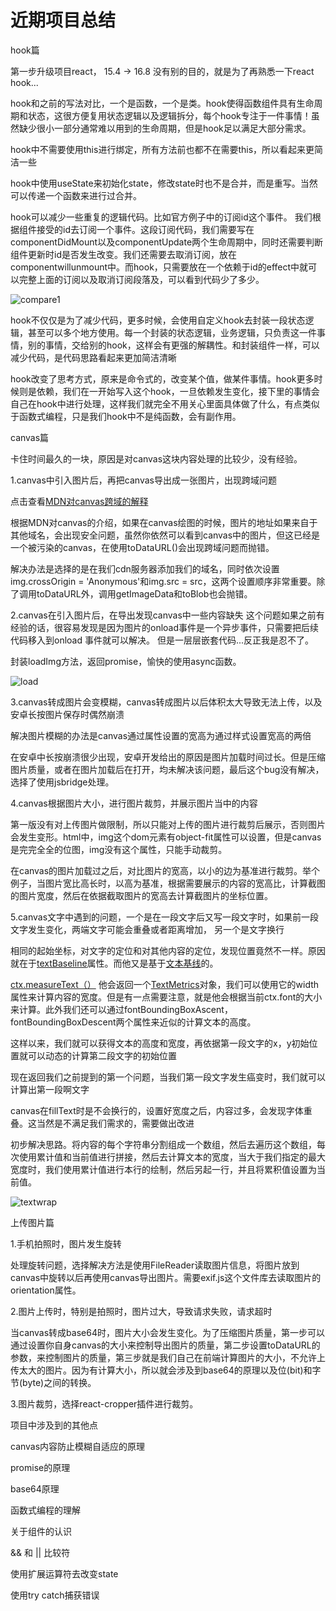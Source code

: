 # 近期项目总结

hook篇

第一步升级项目react， 15.4 -> 16.8 没有别的目的，就是为了再熟悉一下react hook...

hook和之前的写法对比，一个是函数，一个是类。hook使得函数组件具有生命周期和状态，这很方便复用状态逻辑以及逻辑拆分，每个hook专注于一件事情！虽然缺少很小一部分通常难以用到的生命周期，但是hook足以满足大部分需求。

hook中不需要使用this进行绑定，所有方法前也都不在需要this，所以看起来更简洁一些

hook中使用useState来初始化state，修改state时也不是合并，而是重写。当然可以传递一个函数来进行过合并。

hook可以减少一些重复的逻辑代码。比如官方例子中的订阅id这个事件。 我们根据组件接受的id去订阅一个事件。这段订阅代码，我们需要写在componentDidMount以及componentUpdate两个生命周期中，同时还需要判断组件更新时id是否发生改变。我们还需要去取消订阅，放在componentwillunmount中。而hook，只需要放在一个依赖于id的effect中就可以完整上面的订阅以及取消订阅段落及，可以看到代码少了多少。

![compare1](https://github.com/wangx1229/hook-canvas-uploadImage/blob/master/imgs/compare1.png)

hook不仅仅是为了减少代码，更多时候，会使用自定义hook去封装一段状态逻辑，甚至可以多个地方使用。每一个封装的状态逻辑，业务逻辑，只负责这一件事情，别的事情，交给别的hook，这样会有更强的解耦性。和封装组件一样，可以减少代码，是代码思路看起来更加简洁清晰

hook改变了思考方式，原来是命令式的，改变某个值，做某件事情。hook更多时候则是依赖，我们在一开始写入这个hook，一旦依赖发生变化，接下里的事情会自己在hook中进行处理，这样我们就完全不用关心里面具体做了什么，有点类似于函数式编程，只是我们hook中不是纯函数，会有副作用。

canvas篇

卡住时间最久的一块，原因是对canvas这块内容处理的比较少，没有经验。

1.canvas中引入图片后，再把canvas导出成一张图片，出现跨域问题

点击查看[MDN对canvas跨域的解释](https://developer.mozilla.org/zh-CN/docs/Web/HTML/CORS_enabled_image)

根据MDN对canvas的介绍，如果在canvas绘图的时候，图片的地址如果来自于其他域名，会出现安全问题，虽然你依然可以看到canvas中的图片，但这已经是一个被污染的canvas，在使用toDataURL()会出现跨域问题而抛错。

解决办法是选择的是在我们cdn服务器添加我们的域名，同时依次设置img.crossOrigin = 'Anonymous'和img.src = src，这两个设置顺序非常重要。除了调用toDataURL外，调用getImageData和toBlob也会抛错。

2.canvas在引入图片后，在导出发现canvas中一些内容缺失
这个问题如果之前有经验的话，很容易发现是因为图片的onload事件是一个异步事件，只需要把后续代码移入到onload 事件就可以解决。 但是一层层嵌套代码...反正我是忍不了。

封装loadImg方法，返回promise，愉快的使用async函数。

![load](https://github.com/wangx1229/hook-canvas-uploadImage/blob/master/imgs/load.png)

3.canvas转成图片会变模糊，canvas转成图片以后体积太大导致无法上传，以及安卓长按图片保存时偶然崩溃

解决图片模糊的办法是canvas通过属性设置的宽高为通过样式设置宽高的两倍

在安卓中长按崩溃很少出现，安卓开发给出的原因是图片加载时间过长。但是压缩图片质量，或者在图片加载后在打开，均未解决该问题，最后这个bug没有解决，选择了使用jsbridge处理。

4.canvas根据图片大小，进行图片裁剪，并展示图片当中的内容

第一版没有对上传图片做限制，所以只能对上传的图片进行裁剪后展示，否则图片会发生变形。html中，img这个dom元素有object-fit属性可以设置，但是canvas是完完全全的位图，img没有这个属性，只能手动裁剪。

在canvas的图片加载过之后，对比图片的宽高，以小的边为基准进行裁剪。举个例子，当图片宽比高长时，以高为基准，根据需要展示的内容的宽高比，计算截图的图片宽度，然后在依据截取图片的宽高去计算截图片的坐标位置。

5.canvas文字中遇到的问题，一个是在一段文字后又写一段文字时，如果前一段文字发生变化，两端文字可能会重叠或者距离增加， 另一个是文字换行

相同的起始坐标，对文字的定位和对其他内容的定位，发现位置竟然不一样。原因就在于[textBaseline](https://developer.mozilla.org/zh-CN/docs/Web/API/CanvasRenderingContext2D/textBaseline)属性。而他又是基于[文本基线](https://developer.mozilla.org/zh-CN/docs/Web/API/Canvas_API/Tutorial/Drawing_text)的。

[ctx.measureText（）](https://developer.mozilla.org/zh-CN/docs/Web/API/CanvasRenderingContext2D/measureText) 他会返回一个[TextMetrics](https://developer.mozilla.org/zh-CN/docs/Web/API/TextMetrics)对象，我们可以使用它的width属性来计算内容的宽度。但是有一点需要注意，就是他会根据当前ctx.font的大小来计算。此外我们还可以通过fontBoundingBoxAscent，fontBoundingBoxDescent两个属性来近似的计算文本的高度。

这样以来，我们就可以获得文本的高度和宽度，再依据第一段文字的x，y初始位置就可以动态的计算第二段文字的初始位置

现在返回我们之前提到的第一个问题，当我们第一段文字发生癌变时，我们就可以计算出第一段啊文字

canvas在fillText时是不会换行的，设置好宽度之后，内容过多，会发现字体重叠。这当然是不满足我们需求的，需要做出改进

初步解决思路。将内容的每个字符串分割组成一个数组，然后去遍历这个数组，每次使用累计值和当前值进行拼接，然后去计算文本的宽度，当大于我们指定的最大宽度时，我们使用累计值进行本行的绘制，然后另起一行，并且将累积值设置为当前值。

![textwrap](https://github.com/wangx1229/hook-canvas-uploadImage/blob/master/imgs/wrapText.png)

上传图片篇

1.手机拍照时，图片发生旋转

处理旋转问题，选择解决方法是使用FileReader读取图片信息，将图片放到canvas中旋转以后再使用canvas导出图片。需要exif.js这个文件库去读取图片的orientation属性。

2.图片上传时，特别是拍照时，图片过大，导致请求失败，请求超时

当canvas转成base64时，图片大小会发生变化。为了压缩图片质量，第一步可以通过设置你自身canvas的大小来控制导出图片的质量，第二步设置toDataURL的参数，来控制图片的质量，第三步就是我们自己在前端计算图片的大小，不允许上传太大的图片。因为有计算大小，所以就会涉及到base64的原理以及位(bit)和字节(byte)之间的转换。

3.图片裁剪，选择react-cropper插件进行裁剪。

项目中涉及到的其他点

canvas内容防止模糊自适应的原理

promise的原理

base64原理

函数式编程的理解

关于组件的认识

&& 和 || 比较符

使用扩展运算符去改变state

使用try catch捕获错误

